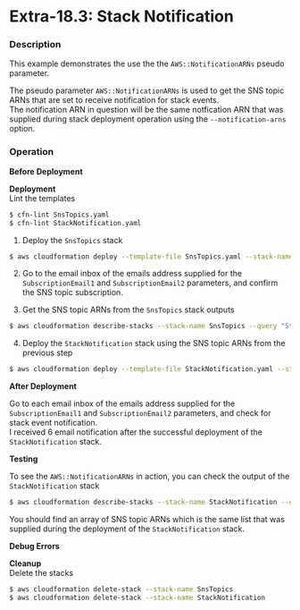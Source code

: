 # Extra-18.3: Stack Notification

### Description

This example demonstrates the use the the `AWS::NotificationARNs` pseudo parameter.

The pseudo parameter `AWS::NotificationARNs` is used to get the SNS topic ARNs that are set to receive notification for stack events.  
The notification ARN in question will be the same notfication ARN that was supplied during stack deployment operation using the `--notification-arns` option.

### Operation

**Before Deployment**

**Deployment**  
Lint the templates

```bash
$ cfn-lint SnsTopics.yaml
$ cfn-lint StackNotification.yaml
```

1.  Deploy the `SnsTopics` stack

```bash
$ aws cloudformation deploy --template-file SnsTopics.yaml --stack-name SnsTopics  --parameter-overrides file://private-parameters.json
```

2. Go to the email inbox of the emails address supplied for the `SubscriptionEmail1` and `SubscriptionEmail2` parameters, and confirm the SNS topic subscription.

3. Get the SNS topic ARNs from the `SnsTopics` stack outputs

```bash
$ aws cloudformation describe-stacks --stack-name SnsTopics --query "Stacks[0].Outputs" --no-cli-pager > outputs-1.json
```

4. Deploy the `StackNotification` stack using the SNS topic ARNs from the previous step

```bash
$ aws cloudformation deploy --template-file StackNotification.yaml --stack-name StackNotification --notification-arns <topic-arn-1> <topic-arn-2>
```

**After Deployment**

Go to each email inbox of the emails address supplied for the `SubscriptionEmail1` and `SubscriptionEmail2` parameters, and check for stack event notification.  
 I received 6 email notification after the successful deployment of the `StackNotification` stack.

**Testing**

To see the `AWS::NotificationARNs` in action, you can check the output of the `StackNotification` stack

```bash
$ aws cloudformation describe-stacks --stack-name StackNotification --query "Stacks[0].Outputs" --no-cli-pager
```

You should find an array of SNS topic ARNs which is the same list that was supplied during the deployment of the `StackNotification` stack.

**Debug Errors**

**Cleanup**  
Delete the stacks

```bash
$ aws cloudformation delete-stack --stack-name SnsTopics
$ aws cloudformation delete-stack --stack-name StackNotification
```
